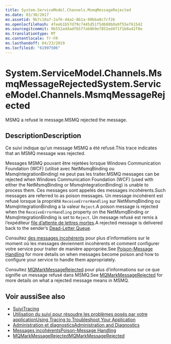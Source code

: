 ```yaml
---
title: System.ServiceModel.Channels.MsmqMessageRejected
ms.date: 03/30/2017
ms.assetid: 9b7c10a7-2af6-44a2-8b1a-90bba0c7cf26
ms.openlocfilehash: 4feeb1b57d79c7445d51f5d688b0a9f55e761542
ms.sourcegitcommit: 9b552addadfb57fab0b9e7852ed4f1f1b8a42f8e
ms.translationtype: MT
ms.contentlocale: fr-FR
ms.lasthandoff: 04/23/2019
ms.locfileid: "61997506"
---
```

# <a name="systemservicemodelchannelsmsmqmessagerejected"></a><span data-ttu-id="d3dba-102">System.ServiceModel.Channels.MsmqMessageRejected</span><span class="sxs-lookup"><span data-stu-id="d3dba-102">System.ServiceModel.Channels.MsmqMessageRejected</span></span>
<span data-ttu-id="d3dba-103">MSMQ a refusé le message.</span><span class="sxs-lookup"><span data-stu-id="d3dba-103">MSMQ rejected the message.</span></span>  
  
## <a name="description"></a><span data-ttu-id="d3dba-104">Description</span><span class="sxs-lookup"><span data-stu-id="d3dba-104">Description</span></span>  
 <span data-ttu-id="d3dba-105">Ce suivi indique qu'un message MSMQ a été refusé.</span><span class="sxs-lookup"><span data-stu-id="d3dba-105">This trace indicates that an MSMQ message was rejected.</span></span>  
  
 <span data-ttu-id="d3dba-106">Messages MSMQ pouvant être rejetées lorsque Windows Communication Foundation (WCF) (utilisé avec NetMsmqBinding ou MsmqIntegrationBinding) ne peut pas les traiter.</span><span class="sxs-lookup"><span data-stu-id="d3dba-106">MSMQ messages can be rejected when Windows Communication Foundation (WCF) (used with either the NetMsmqBinding or MsmqIntegrationBinding) is unable to process them.</span></span> <span data-ttu-id="d3dba-107">Ces messages sont appelés des messages incohérents.</span><span class="sxs-lookup"><span data-stu-id="d3dba-107">Such messages are referred to as poison messages.</span></span> <span data-ttu-id="d3dba-108">Un message incohérent est refusé lorsque la propriété `ReceiveErrorHandling` sur NetMsmqBinding ou MsmqIntegrationBinding a la valeur `Reject`.</span><span class="sxs-lookup"><span data-stu-id="d3dba-108">A poison message is rejected when the `ReceiveErrorHandling` property on the NetMsmqBinding or MsmqIntegrationBinding is set to `Reject`.</span></span> <span data-ttu-id="d3dba-109">Un message refusé est remis à l’expéditeur [file d’attente de lettres mortes](https://go.microsoft.com/fwlink/?LinkID=99544).</span><span class="sxs-lookup"><span data-stu-id="d3dba-109">A rejected message is delivered back to the sender’s [Dead-Letter Queue](https://go.microsoft.com/fwlink/?LinkID=99544).</span></span>  
  
 <span data-ttu-id="d3dba-110">Consultez [des messages incohérents](https://go.microsoft.com/fwlink/?LinkID=99546) pour plus d’informations sur le moment où les messages deviennent incohérents et comment configurer votre service pour traiter de manière appropriée.</span><span class="sxs-lookup"><span data-stu-id="d3dba-110">See [Poison-Message Handling](https://go.microsoft.com/fwlink/?LinkID=99546) for more details on when messages become poison and how to configure your service to handle them appropriately.</span></span>  
  
 <span data-ttu-id="d3dba-111">Consultez [MQMarkMessageRejected](https://go.microsoft.com/fwlink/?LinkID=99548) pour plus d’informations sur ce que signifie un message refusé dans MSMQ.</span><span class="sxs-lookup"><span data-stu-id="d3dba-111">See [MQMarkMessageRejected](https://go.microsoft.com/fwlink/?LinkID=99548) for more details on what a rejected message means in MSMQ.</span></span>  
  
## <a name="see-also"></a><span data-ttu-id="d3dba-112">Voir aussi</span><span class="sxs-lookup"><span data-stu-id="d3dba-112">See also</span></span>

- [<span data-ttu-id="d3dba-113">Suivi</span><span class="sxs-lookup"><span data-stu-id="d3dba-113">Tracing</span></span>](../../../../../docs/framework/wcf/diagnostics/tracing/index.md)
- [<span data-ttu-id="d3dba-114">Utilisation du suivi pour résoudre les problèmes posés par votre application</span><span class="sxs-lookup"><span data-stu-id="d3dba-114">Using Tracing to Troubleshoot Your Application</span></span>](../../../../../docs/framework/wcf/diagnostics/tracing/using-tracing-to-troubleshoot-your-application.md)
- [<span data-ttu-id="d3dba-115">Administration et diagnostics</span><span class="sxs-lookup"><span data-stu-id="d3dba-115">Administration and Diagnostics</span></span>](../../../../../docs/framework/wcf/diagnostics/index.md)
- [<span data-ttu-id="d3dba-116">Messages incohérents</span><span class="sxs-lookup"><span data-stu-id="d3dba-116">Poison-Message Handling</span></span>](https://go.microsoft.com/fwlink/?LinkID=99546)
- [<span data-ttu-id="d3dba-117">MQMarkMessageRejected</span><span class="sxs-lookup"><span data-stu-id="d3dba-117">MQMarkMessageRejected</span></span>](https://go.microsoft.com/fwlink/?LinkID=99548)
